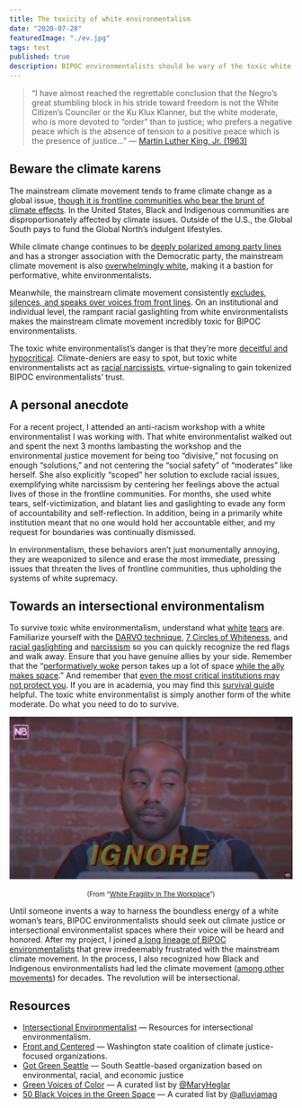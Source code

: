 ```yaml
---
title: The toxicity of white environmentalism
date: "2020-07-28"
featuredImage: "./ev.jpg"
tags: test
published: true
description: BIPOC environmentalists should be wary of the toxic white environmentalists who will shamelessly virtue signal while silencing and gaslighting those who dare speak truth to power.
---
```


> “I have almost reached the regrettable conclusion that the Negro’s great stumbling block in his stride toward freedom is not the White Citizen’s Counciler or the Ku Klux Klanner, but the white moderate, who is more devoted to “order” than to justice; who prefers a negative peace which is the absence of tension to a positive peace which is the presence of justice…” — [Martin Luther King, Jr. (1963)](https://www.africa.upenn.edu/Articles_Gen/Letter_Birmingham.html)

## Beware the climate karens

The mainstream climate movement tends to frame climate change as a global issue, [though it is frontline communities who bear the brunt of climate effects](https://www.vice.com/en_us/article/v7ggqx/people-of-color-experience-climate-grief-more-deeply-than-white-people). In the United States, Black and Indigenous communities are disproportionately affected by climate issues. Outside of the U.S., the Global South pays to fund the Global North’s indulgent lifestyles.

While climate change continues to be [deeply polarized among party lines](https://www.pewresearch.org/science/2016/10/04/the-politics-of-climate/) and has a stronger association with the Democratic party, the mainstream climate movement is also [overwhelmingly white](https://orgs.law.harvard.edu/els/files/2014/02/FullReport_Green2.0_FINALReducedSize.pdf), making it a bastion for performative, white environmentalists.

Meanwhile, the mainstream climate movement consistently [excludes, silences, and speaks over voices from front lines](https://heated.world/p/the-climate-movements-silence). On an institutional and individual level, the rampant racial gaslighting from white environmentalists makes the mainstream climate movement incredibly toxic for BIPOC environmentalists.

The toxic white environmentalist’s danger is that they’re more [deceitful and hypocritical](https://www.digitalhistory.uh.edu/disp_textbook.cfm?smtid=3&psid=3619). Climate-deniers are easy to spot, but toxic white environmentalists act as [racial narcissists](https://www.youtube.com/watch?v=4aZKNck6LDE), virtue-signaling to gain tokenized BIPOC environmentalists’ trust.

## A personal anecdote

For a recent project, I attended an anti-racism workshop with a white environmentalist I was working with. That white environmentalist walked out and spent the next 3 months lambasting the workshop and the environmental justice movement for being too “divisive,” not focusing on enough “solutions,” and not centering the “social safety” of “moderates” like herself. She also explicitly “scoped” her solution to exclude racial issues, exemplifying white narcissism by centering her feelings above the actual lives of those in the frontline communities. For months, she used white tears, self-victimization, and blatant lies and gaslighting to evade any form of accountability and self-reflection. In addition, being in a primarily white institution meant that no one would hold her accountable either, and my request for boundaries was continually dismissed.

In environmentalism, these behaviors aren’t just monumentally annoying, they are weaponized to silence and erase the most immediate, pressing issues that threaten the lives of frontline communities, thus upholding the systems of white supremacy.

## Towards an intersectional environmentalism

To survive toxic white environmentalism, understand what [white](https://www.huffpost.com/entry/amy-cooper-knew-exactly-what-she-was-doing_n_5ecd1d89c5b6c1f281e0fbc5) [tears](https://www.theguardian.com/commentisfree/2018/may/08/how-white-women-use-strategic-tears-to-avoid-accountability) are. Familiarize yourself with the [DARVO technique](https://www.instagram.com/p/CBAAOX3HN7c/), [7 Circles of Whiteness](https://medium.com/@alishiamccullough/the-7-circles-of-whiteness-cb60e53d14e0), and [racial gaslighting](https://www.instagram.com/p/CA82O3YlqUS/) and [narcissism](https://www.youtube.com/watch?v=4aZKNck6LDE) so you can quickly recognize the red flags and walk away. Ensure that you have genuine allies by your side. Remember that the “[performatively woke](https://www.thecrimson.com/column/better-left-unsaid/article/2018/10/1/gray-performing-wokeness/) person takes up a lot of space [while the ally makes space](https://medium.com/@Tawdry_Hepburn/on-allyship-and-performative-wokeness-30581808bf8b).” And remember that [even the most critical institutions may not protect you](https://medium.com/the-faculty/white-academia-do-better-fa96cede1fc5). If you are in academia, you may find this [survival guide](https://www.chronicle.com/article/a-survival-guide-for-black-indigenous-and-other-women-of-color-in-academe) helpful. The toxic white environmentalist is simply another form of the white moderate. Do what you need to do to survive.

<center>

![Image of man with caption that says "ignore" from "White Fragility in the Workplace"](./ignore.png)

<small>
(From “<a href="https://www.youtube.com/watch?v=ZPDpcYEdiOg">White Fragility In The Workplace</a>”)
</small>
</center>

Until someone invents a way to harness the boundless energy of a white woman’s tears, BIPOC environmentalists should seek out climate justice or intersectional environmentalist spaces where their voice will be heard and honored. After my project, I joined [a long lineage of BIPOC environmentalists](https://www.vice.com/en_us/article/g5x5ny/why-i-quit-being-a-climate-activist) that grew irredeemably frustrated with the mainstream climate movement. In the process, I also recognized how Black and Indigenous environmentalists had led the climate movement ([among other movements](https://zora.medium.com/sorry-yall-but-climate-change-ain-t-the-first-existential-threat-b3c999267aa0)) for decades. The revolution will be intersectional.

## Resources

- [Intersectional Environmentalist](https://www.intersectionalenvironmentalist.com/) — Resources for intersectional environmentalism.
- [Front and Centered](https://frontandcentered.org/) — Washington state coalition of climate justice-focused organizations.
- [Got Green Seattle](https://gotgreenseattle.org/) — South Seattle-based organization based on environmental, racial, and economic justice
- [Green Voices of Color](https://twitter.com/i/lists/1087490564977819648) — A curated list by [@MaryHeglar](https://twitter.com/MaryHeglar)
- [50 Black Voices in the Green Space](https://www.instagram.com/p/CBOthLgncU_/?igshid=1p7sp5rdnwg5x) — A curated list by [@alluviamag](https://www.instagram.com/alluviamag/)
